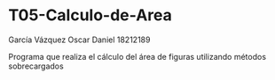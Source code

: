 # T05-Calculo-de-Area


García Vázquez Oscar Daniel 18212189


Programa que realiza el cálculo del área de figuras utilizando métodos sobrecargados
